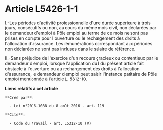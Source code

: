# Article L5426-1-1

I.-Les périodes d'activité professionnelle d'une durée supérieure à trois jours, consécutifs ou non, au cours du même mois
civil, non déclarées par le demandeur d'emploi à Pôle emploi au terme de ce mois ne sont pas prises en compte pour
l'ouverture ou le rechargement des droits à l'allocation d'assurance. Les rémunérations correspondant aux périodes non
déclarées ne sont pas incluses dans le salaire de référence. 

II.-Sans préjudice de l'exercice d'un recours gracieux ou contentieux par le demandeur d'emploi, lorsque l'application du I
du présent article fait obstacle à l'ouverture ou au rechargement des droits à l'allocation d'assurance, le demandeur
d'emploi peut saisir l'instance paritaire de Pôle emploi mentionnée à l'article L. 5312-10.

**Liens relatifs à cet article**

	**Créé par**:

	  - Loi n°2016-1088 du 8 août 2016 - art. 119

	**Cite**:

	  - Code du travail - art. L5312-10 (V)

